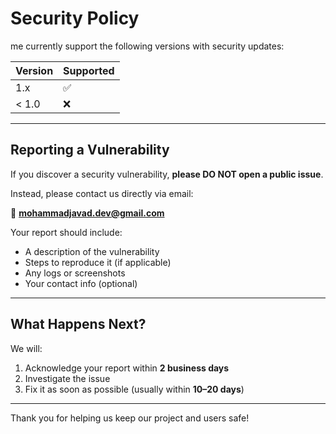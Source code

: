 # Security Policy


me currently support the following versions with security updates:

| Version | Supported |
| ------- | --------- |
| 1.x     | ✅         |
| < 1.0   | ❌         |

---

## Reporting a Vulnerability

If you discover a security vulnerability, **please DO NOT open a public issue**.

Instead, please contact us directly via email:

📧 **mohammadjavad.dev@gmail.com** 


Your report should include:
- A description of the vulnerability
- Steps to reproduce it (if applicable)
- Any logs or screenshots
- Your contact info (optional)

---

## What Happens Next?

We will:
1. Acknowledge your report within **2 business days**
2. Investigate the issue
3. Fix it as soon as possible (usually within **10–20 days**)

---

Thank you for helping us keep our project and users safe!

